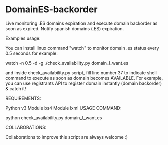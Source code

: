 # DomainES-backorder

Live monitoring .ES domains expiration and execute domain backorder as soon as expired. Notify spanish domains (.ES) expiration.

Examples usage:

You can install linux command "watch" to monitor domain .es status every 0.5 seconds for example:

watch -n 0.5 -d -g ./check_availability.py domain_I_want.es

and inside check_availability.py script, fill line number 37 to indicate shell command to execute as soon as domain becomes AVAILABLE. For example, you can use registrants API to register domain instantly (domain backorder) & catch it!

REQUIREMENTS:

Python v3
Module bs4
Module lxml
USAGE COMMAND:

python check_availability.py domain_I_want.es

COLLABORATIONS:

Collaborations to improve this script are always welcome :)
